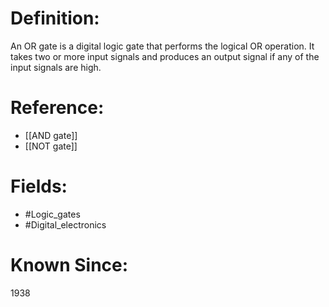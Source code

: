 

# Definition:
An OR gate is a digital logic gate that performs the logical OR operation. It takes two or more input signals and produces an output signal if any of the input signals are high.

# Reference:
- [[AND gate]]
- [[NOT gate]]

# Fields: 
- #Logic_gates
- #Digital_electronics

# Known Since:
1938

